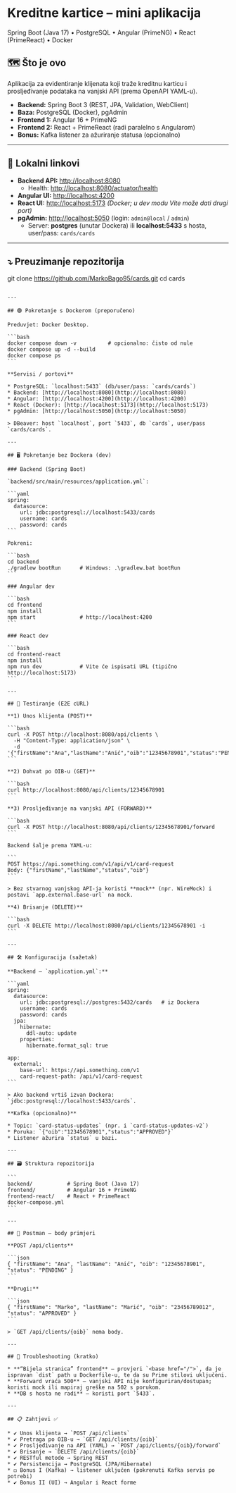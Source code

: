 # Kreditne kartice – mini aplikacija  
Spring Boot (Java 17) • PostgreSQL • Angular (PrimeNG) • React (PrimeReact) • Docker

## 🗺️ Što je ovo
Aplikacija za evidentiranje klijenata koji traže kreditnu karticu i prosljeđivanje podataka na vanjski API (prema OpenAPI YAML-u).

- **Backend:** Spring Boot 3 (REST, JPA, Validation, WebClient)  
- **Baza:** PostgreSQL (Docker), pgAdmin  
- **Frontend 1:** Angular 16 + PrimeNG  
- **Frontend 2:** React + PrimeReact (radi paralelno s Angularom)  
- **Bonus:** Kafka listener za ažuriranje statusa (opcionalno)

---

## 🔭 Lokalni linkovi
- **Backend API:** <http://localhost:8080>  
  - Health: <http://localhost:8080/actuator/health>
- **Angular UI:** <http://localhost:4200>  
- **React UI:** <http://localhost:5173> *(Docker; u dev modu Vite može dati drugi port)*  
- **pgAdmin:** <http://localhost:5050>  (login: `admin@local` / `admin`)  
  - Server: **postgres** (unutar Dockera) ili **localhost:5433** s hosta, user/pass: `cards/cards`

---

## ⤵️ Preuzimanje repozitorija
git clone https://github.com/MarkoBago95/cards.git
cd cards
````

---

## 🟢 Pokretanje s Dockerom (preporučeno)

Preduvjet: Docker Desktop.

```bash
docker compose down -v          # opcionalno: čisto od nule
docker compose up -d --build
docker compose ps
```

**Servisi / portovi**

* PostgreSQL: `localhost:5433` (db/user/pass: `cards/cards`)
* Backend: [http://localhost:8080](http://localhost:8080)
* Angular: [http://localhost:4200](http://localhost:4200)
* React (Docker): [http://localhost:5173](http://localhost:5173)
* pgAdmin: [http://localhost:5050](http://localhost:5050)

> DBeaver: host `localhost`, port `5433`, db `cards`, user/pass `cards/cards`.

---

## 🖥️ Pokretanje bez Dockera (dev)

### Backend (Spring Boot)

`backend/src/main/resources/application.yml`:

```yaml
spring:
  datasource:
    url: jdbc:postgresql://localhost:5433/cards
    username: cards
    password: cards
```

Pokreni:

```bash
cd backend
./gradlew bootRun      # Windows: .\gradlew.bat bootRun
```

### Angular dev

```bash
cd frontend
npm install
npm start              # http://localhost:4200
```

### React dev

```bash
cd frontend-react
npm install
npm run dev            # Vite će ispisati URL (tipično http://localhost:5173)
```

---

## 🧫 Testiranje (E2E cURL)

**1) Unos klijenta (POST)**

```bash
curl -X POST http://localhost:8080/api/clients \
  -H "Content-Type: application/json" \
  -d '{"firstName":"Ana","lastName":"Anić","oib":"12345678901","status":"PENDING"}'
```

**2) Dohvat po OIB-u (GET)**

```bash
curl http://localhost:8080/api/clients/12345678901
```

**3) Prosljeđivanje na vanjski API (FORWARD)**

```bash
curl -X POST http://localhost:8080/api/clients/12345678901/forward
```

Backend šalje prema YAML-u:

```
POST https://api.something.com/v1/api/v1/card-request
Body: {"firstName","lastName","status","oib"}
```

> Bez stvarnog vanjskog API-ja koristi **mock** (npr. WireMock) i postavi `app.external.base-url` na mock.

**4) Brisanje (DELETE)**

```bash
curl -X DELETE http://localhost:8080/api/clients/12345678901 -i
```

---

## 🛠️ Konfiguracija (sažetak)

**Backend – `application.yml`:**

```yaml
spring:
  datasource:
    url: jdbc:postgresql://postgres:5432/cards   # iz Dockera
    username: cards
    password: cards
  jpa:
    hibernate:
      ddl-auto: update
    properties:
      hibernate.format_sql: true

app:
  external:
    base-url: https://api.something.com/v1
    card-request-path: /api/v1/card-request
```

> Ako backend vrtiš izvan Dockera: `jdbc:postgresql://localhost:5433/cards`.

**Kafka (opcionalno)**

* Topic: `card-status-updates` (npr. i `card-status-updates-v2`)
* Poruka: `{"oib":"12345678901","status":"APPROVED"}`
* Listener ažurira `status` u bazi.

---

## 🗃️ Struktura repozitorija

```
backend/           # Spring Boot (Java 17)
frontend/          # Angular 16 + PrimeNG
frontend-react/    # React + PrimeReact
docker-compose.yml
```

---

## 🧰 Postman – body primjeri

**POST /api/clients**

```json
{ "firstName": "Ana", "lastName": "Anić", "oib": "12345678901", "status": "PENDING" }
```

**Drugi:**

```json
{ "firstName": "Marko", "lastName": "Marić", "oib": "23456789012", "status": "APPROVED" }
```

> `GET /api/clients/{oib}` nema body.

---

## 🧯 Troubleshooting (kratko)

* **“Bijela stranica” frontend** – provjeri `<base href="/">`, da je ispravan `dist` path u Dockerfile-u, te da su Prime stilovi uključeni.
* **Forward vraća 500** – vanjski API nije konfiguriran/dostupan; koristi mock ili mapiraj greške na 502 s porukom.
* **DB s hosta ne radi** – koristi port `5433`.

---

## 📋 Zahtjevi ✅

* ✔ Unos klijenta → `POST /api/clients`
* ✔ Pretraga po OIB-u → `GET /api/clients/{oib}`
* ✔ Prosljeđivanje na API (YAML) → `POST /api/clients/{oib}/forward`
* ✔ Brisanje → `DELETE /api/clients/{oib}`
* ✔ RESTful metode → Spring REST
* ✔ Persistencija → PostgreSQL (JPA/Hibernate)
* ◻ Bonus I (Kafka) → listener uključen (pokrenuti Kafka servis po potrebi)
* ✔ Bonus II (UI) → Angular i React forme
